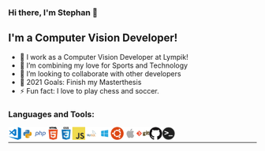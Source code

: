 ### Hi there, I'm Stephan 👋

## I'm a Computer Vision Developer!

- 🔭 I work as a Computer Vision Developer at Lympik!
- 🌱 I’m combining my love for Sports and Technology
- 👯 I’m looking to collaborate with other developers
- 🥅 2021 Goals: Finish my Masterthesis
- ⚡ Fun fact: I love to play chess and soccer.


### Languages and Tools:

<img align="left" alt="Visual Studio Code" width="26px" src="icons/visual-studio-code-icon.png" />
<img align="left" alt="Python" width="26px" src="icons/python-icon.png" />
<img align="left" alt="PHP" width="26px" src="icons/php-icon.png" />
<img align="left" alt="HTML5" width="26px" src="icons/html-icon.png" />
<img align="left" alt="CSS3" width="26px" src="icons/css-icon.png" />
<img align="left" alt="JavaScript" width="26px" src="icons/javascript-icon.png" />
<img align="left" alt="MySQL" width="26px" src="icons/mysql-icon.png" />
<img align="left" alt="Windows" width="26px" src="icons/windows-icon.png" />
<img align="left" alt="Ubuntu" width="26px" src="icons/ubuntu-icon.png" />
<img align="left" alt="MacOS" width="26px" src="icons/apple-icon.png" />
<img align="left" alt="Git" width="26px" src="icons/git-icon.png" />
<img align="left" alt="Github" width="26px" src="icons/github-icon.png" />
<img align="left" alt="Terminal" width="26px" src="icons/terminal-icon.png" />
<br />

---
